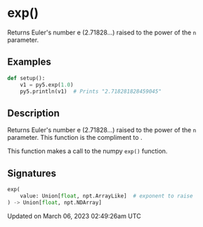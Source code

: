 # exp()

Returns Euler's number e (2.71828...) raised to the power of the `n` parameter.

## Examples

<div class="example-table">

<div class="example-row"><div class="example-cell-image">

</div><div class="example-cell-code">

```python
def setup():
    v1 = py5.exp(1.0)
    py5.println(v1)  # Prints "2.718281828459045"
```

</div></div>

</div>

## Description

Returns Euler's number e (2.71828...) raised to the power of the `n` parameter. This function is the compliment to [](sketch_log).

This function makes a call to the numpy `exp()` function.

## Signatures

```python
exp(
    value: Union[float, npt.ArrayLike]  # exponent to raise
) -> Union[float, npt.NDArray]
```

Updated on March 06, 2023 02:49:26am UTC
